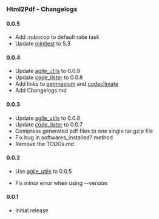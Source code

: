 ### Html2Pdf - Changelogs

#### 0.0.5

- Add :rubocop to default rake task
- Update [minitest][] to 5.3

#### 0.0.4

- Update [agile_utils][] to 0.0.9
- Update [code_lister][] to 0.0.8
- Add links to [gemnasium][] and [codeclimate][]
- Add Changelogs.md

#### 0.0.3

- Update [agile_utils][] to 0.0.8
- Update [code_lister][] to 0.0.7
- Compress generated pdf files to one single tar.gzip file
- Fix bug in softwares_installed? method
- Remove the TODOs.md

#### 0.0.2

- Use [agile_utils][] to 0.0.5

- Fix minor error when using --version

#### 0.0.1

- Initial release

[agile_utils]: https://github.com/agilecreativity/agile_utils
[code_lister]: https://github.com/agilecreativity/code_lister
[gemnasium]: https://gemnasium.com/agilecreativity/html2pdf
[codeclimate]: https://codeclimate.com/github/agilecreativity/html2pdf
[minitest]: https://github.com/seattlerb/minitest
